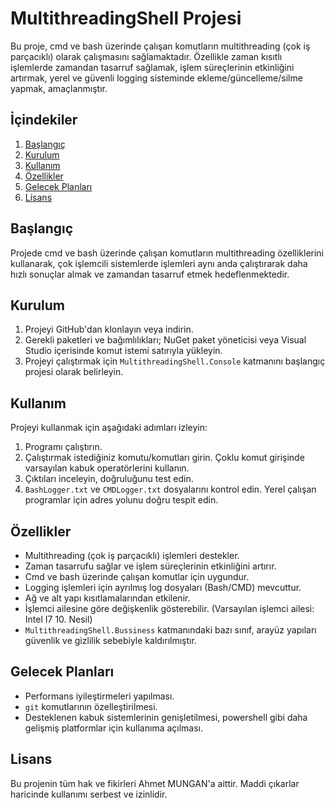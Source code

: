 # MultithreadingShell Projesi

Bu proje, cmd ve bash üzerinde çalışan komutların multithreading (çok iş parçacıklı) olarak çalışmasını sağlamaktadır. Özellikle zaman kısıtlı işlemlerde zamandan tasarruf sağlamak, işlem süreçlerinin etkinliğini artırmak, yerel ve güvenli logging sisteminde ekleme/güncelleme/silme yapmak,  amaçlanmıştır.

## İçindekiler

1. [Başlangıç](#başlangıç)
2. [Kurulum](#kurulum)
3. [Kullanım](#kullanım)
4. [Özellikler](#özellikler)
5. [Gelecek Planları](#gelecek-planları)
6. [Lisans](#lisans)

## Başlangıç

Projede cmd ve bash üzerinde çalışan komutların multithreading özelliklerini kullanarak, çok işlemcili sistemlerde işlemleri aynı anda çalıştırarak daha hızlı sonuçlar almak ve zamandan tasarruf etmek hedeflenmektedir.

## Kurulum

1. Projeyi GitHub'dan klonlayın veya indirin.
2. Gerekli paketleri ve bağımlılıkları; NuGet paket yöneticisi veya Visual Studio içerisinde komut istemi satırıyla yükleyin.
3. Projeyi çalıştırmak için `MultithreadingShell.Console` katmanını başlangıç projesi olarak belirleyin.

## Kullanım

Projeyi kullanmak için aşağıdaki adımları izleyin:

1. Programı çalıştırın.
2. Çalıştırmak istediğiniz komutu/komutları girin. Çoklu komut girişinde varsayılan kabuk operatörlerini kullanın.
3. Çıktıları inceleyin, doğruluğunu test edin. 
4. `BashLogger.txt` ve `CMDLogger.txt` dosyalarını kontrol edin. Yerel çalışan programlar için adres yolunu doğru tespit edin.

## Özellikler

- Multithreading (çok iş parçacıklı) işlemleri destekler.
- Zaman tasarrufu sağlar ve işlem süreçlerinin etkinliğini artırır.
- Cmd ve bash üzerinde çalışan komutlar için uygundur.
- Logging işlemleri için ayrılmış log dosyaları (Bash/CMD) mevcuttur.
- Ağ ve alt yapı kısıtlamalarından etkilenir.
- İşlemci ailesine göre değişkenlik gösterebilir. (Varsayılan işlemci ailesi: Intel I7 10. Nesil)
- `MultithreadingShell.Bussiness` katmanındaki bazı sınıf, arayüz yapıları güvenlik ve gizlilik sebebiyle kaldırılmıştır.

## Gelecek Planları

- Performans iyileştirmeleri yapılması. 
- `git` komutlarının özelleştirilmesi.
- Desteklenen kabuk sistemlerinin genişletilmesi, powershell gibi daha gelişmiş platformlar için kullanıma açılması.

## Lisans

Bu projenin tüm hak ve fikirleri Ahmet MUNGAN'a aittir. Maddi çıkarlar haricinde kullanımı serbest ve izinlidir.
